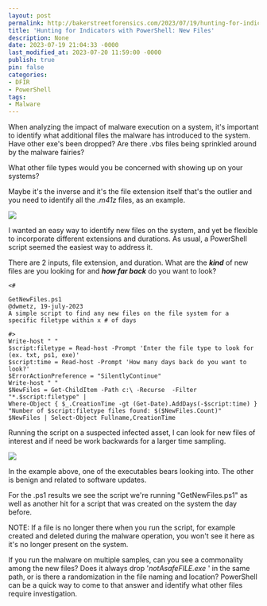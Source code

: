 ```yaml
---
layout: post
permalink: http://bakerstreetforensics.com/2023/07/19/hunting-for-indicators-with-powershell-new-files/
title: 'Hunting for Indicators with PowerShell: New Files'
description: None
date: 2023-07-19 21:04:33 -0000
last_modified_at: 2023-07-20 11:59:00 -0000
publish: true
pin: false
categories:
- DFIR
- PowerShell
tags:
- Malware
---
```

When analyzing the impact of malware execution on a system, it's important to identify what additional files the malware has introduced to the system. Have other exe's been dropped? Are there .vbs files being sprinkled around by the malware fairies? 

What other file types would you be concerned with showing up on your systems?

Maybe it's the inverse and it's the file extension itself that's the outlier and you need to identify all the _.m41z_ files, as an example.

![](https://bakerstreetforensics.com/wp-content/uploads/2023/07/screenshot-2023-07-19-at-11.59.17e280afam.png?w=462)

I wanted an easy way to identify new files on the system, and yet be flexible to incorporate different extensions and durations. As usual, a PowerShell script seemed the easiest way to address it.

There are 2 inputs, file extension, and duration. What are the _**kind**_ of new files are you looking for and _**how far back**_ do you want to look?
    
    
    <#
    
    GetNewFiles.ps1
    @dwmetz, 19-july-2023
    A simple script to find any new files on the file system for a specific filetype within x # of days
    
    #>
    Write-host " "
    $script:filetype = Read-host -Prompt 'Enter the file type to look for (ex. txt, ps1, exe)'
    $script:time = Read-host -Prompt 'How many days back do you want to look?'
    $ErrorActionPreference = "SilentlyContinue"
    Write-host " "
    $NewFiles = Get-ChildItem -Path c:\ -Recurse  -Filter "*.$script:filetype" |
    Where-Object { $_.CreationTime -gt (Get-Date).AddDays(-$script:time) }
    "Number of $script:filetype files found: $($NewFiles.Count)"
    $NewFiles | Select-Object Fullname,CreationTime
    

Running the script on a suspected infected asset, I can look for new files of interest and if need be work backwards for a larger time sampling. 

![](https://bakerstreetforensics.com/wp-content/uploads/2023/07/screenshot-2023-07-19-at-4.57.56e280afpm.png?w=1024)

In the example above, one of the executables bears looking into. The other is benign and related to software updates.

For the .ps1 results we see the script we're running "GetNewFiles.ps1" as well as another hit for a script that was created on the system the day before.

NOTE: If a file is no longer there when you run the script, for example created and deleted during the malware operation, you won't see it here as it's no longer present on the system.

If you run the malware on multiple samples, can you see a commonality among the new files? Does it always drop '_notAsafeFILE.exe_ ' in the same path, or is there a randomization in the file naming and location? PowerShell can be a quick way to come to that answer and identify what other files require investigation.
